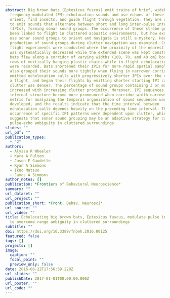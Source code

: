 ```yaml
---
abstract: Big brown bats (Eptesicus fuscus) emit trains of brief, wideband
  frequency-modulated (FM) echolocation sounds and use echoes of these sounds to
  orient, find insects, and guide flight through vegetation. They are observed
  to emit sounds that alternate between short and long inter-pulse intervals
  (IPIs), forming sonar sound groups. The occurrence of these strobe groups has
  been linked to flight in cluttered acoustic environments, but how exactly bats
  use sonar sound groups to orient and navigate is still a mystery. Here, the
  production of sound groups during clutter navigation was examined. Controlled
  flight experiments were conducted where the proximity of the nearest obstacles
  was systematically decreased while the extended scene was kept constant. Four
  bats flew along a corridor of varying widths (100, 70, and 40 cm) bounded by
  rows of vertically hanging plastic chains while in-flight echolocation calls
  were recorded. Bats shortened their IPIs for more rapid spatial sampling and
  also grouped their sounds more tightly when flying in narrower corridors. Bats
  emitted echolocation calls with progressively shorter IPIs over the course of
  a flight, and began their flights by emitting shorter starting IPI calls when
  clutter was denser. The percentage of sound groups containing 3 or more calls
  increased with increasing clutter proximity. Moreover, IPI sequences having
  internal structure become more pronounced when corridor width narrows. A novel
  metric for analyzing the temporal organization of sound sequences was
  developed, and the results indicate that the time interval between
  echolocation calls depends heavily on the preceding time interval. The
  occurrence of specific IPI patterns were dependent upon clutter, which
  suggests that sonar sound grouping may be an adaptive strategy for coping with
  pulse-echo ambiguity in cluttered surroundings.
slides: ""
url_pdf: ""
publication_types:
  - "2"
authors:
  - Alyssa R Wheeler
  - Kara A Fulton
  - Jason E Gaudette
  - Ryan A Simmons
  - Ikuo Matsuo
  - James A Simmons
author_notes: []
publication: *Frontiers of Behavioral Neuroscience*
summary: ""
url_dataset: ""
url_project: ""
publication_short: *Front. Behav. Neurosci*
url_source: ""
url_video: ""
title: Echolocating big brown bats, Eptesicus fuscus, modulate pulse intervals
  to overcome range ambiguity in cluttered surroundings
subtitle: ""
doi: https://doi.org/10.3389/fnbeh.2016.00125
featured: false
tags: []
projects: []
image:
  caption: ""
  focal_point: ""
  preview_only: false
date: 2016-06-22T17:56:39.228Z
url_slides: ""
publishDate: 2017-01-01T00:00:00.000Z
url_poster: ""
url_code: ""
---
```

